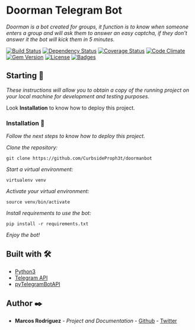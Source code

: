 # Doorman Telegram Bot

_Doorman is a bot created for groups, it function is to know when someone enters a group and will ask them to answer an easy captcha, if they don't answer it the bot will kick them in 5 minutes._

[![Build Status](https://travis-ci.org/doge/wow.svg)](https://travis-ci.org/doge/wow)
[![Dependency Status](http://img.shields.io/gemnasium/doge/wow.svg)](https://gemnasium.com/doge/wow)
[![Coverage Status](http://img.shields.io/coveralls/doge/wow.svg)](https://coveralls.io/r/doge/wow)
[![Code Climate](http://img.shields.io/codeclimate/github/doge/wow.svg)](https://codeclimate.com/github/doge/wow)
[![Gem Version](http://img.shields.io/gem/v/suchgem.svg)](https://rubygems.org/gems/suchgem)
[![License](http://img.shields.io/:license-mit-blue.svg)](http://doge.mit-license.org)
[![Badges](http://img.shields.io/:badges-7/7-ff6799.svg)](https://github.com/badges/badgerbadgerbadger)

## Starting 🚀

_These instructions will allow you to obtain a copy of the running project on your local machine for development and testing purposes._

Look **Installation** to know how to deploy this project.

### Installation 🔧

_Follow the next steps to know how to deploy this project._

_Clone the repository:_

```
git clone https://github.com/CurbsideProph3t/doormanbot
```

_Start a virtual environment:_

```
virtualenv venv
```

_Activate your virtual environment:_

```
source venv/bin/activate
```

_Install requirements to use the bot:_

```
pip install -r requirements.txt
```

_Enjoy the bot!_

## Built with 🛠️

* [Python3](https://www.python.org/download/releases/3.0/)
* [Telegram API](https://core.telegram.org/)
* [pyTelegramBotAPI](https://github.com/eternnoir/pyTelegramBotAPI)


## Author ✒️

* **Marcos Rodríguez** - *Project and Documentation* - [Github](https://github.com/CurbsideProph3t) - [Twitter](https://github.com/mark_doblefilo)